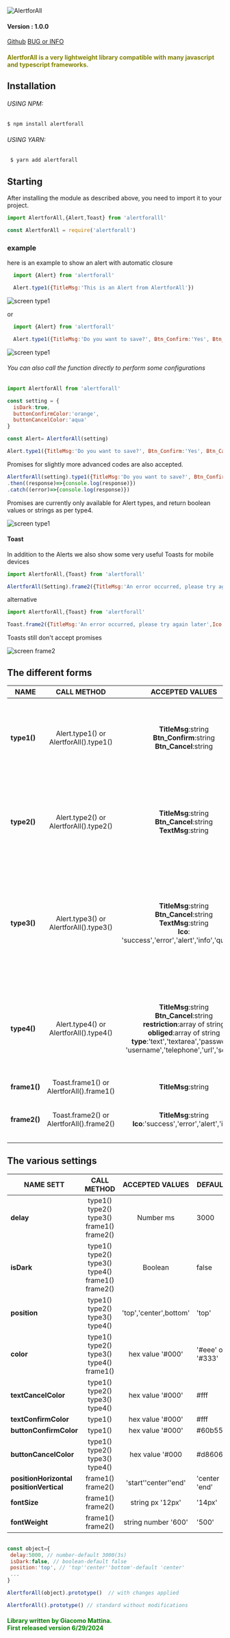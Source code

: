 ![AlertforAll](./read/logo.png)


#### Version : 1.0.0

[Github](https://github.com/Giacomo90/AlertforAll)
[BUG or INFO](https://github.com/Giacomo90/AlertforAll/issues)


#### <font color="olive"> AlertforAll is a very lightweight library compatible with many javascript and typescript frameworks. </font>

## Installation

###### USING NPM:
```bash
$ npm install alertforall
```
###### USING YARN:
```bash
 $ yarn add alertforall
```

 ## Starting

After installing the module as described above, you need to import it to your project.


```javascript
import AlertforAll,{Alert,Toast} from 'alertforalll'
```

```javascript
const AlertforAll = require('alertforall') 
```


### example

 here is an example to show an alert with automatic closure


```javascript
  import {Alert} from 'alertforall'

  Alert.type1({TitleMsg:'This is an Alert from AlertforAll'})
```
![screen type1](./read/screen1.png)

or

```javascript
  import {Alert} from 'alertforall'

  Alert.type1({TitleMsg:'Do you want to save?', Btn_Confirm:'Yes', Btn_Cancel:'No'})
```
![screen type1](./read/screen2.png)


######  You can also call the function directly to perform some configurations

```javascript
import AlertforAll from 'alertforall'

const setting = {
  isDark:true,
  buttonConfirmColor:'orange',
  buttonCancelColor:'aqua'
}

const Alert= AlertforAll(setting)

Alert.type1({TitleMsg:'Do you want to save?', Btn_Confirm:'Yes', Btn_Cancel:'No'})
```
Promises for slightly more advanced codes are also accepted.

```javascript
AlertforAll(setting).type1({TitleMsg:'Do you want to save?', Btn_Confirm:'Yes', Btn_Cancel:'No'})
.then((response)=>{console.log(response)})
.catch((error)=>{console.log(response)})
```

Promises are currently only available for Alert types, and return boolean values ​​or strings as per type4.


![screen type1](./read/screen3.png)



#### Toast


In addition to the Alerts we also show some very useful Toasts for mobile devices

```javascript
import AlertforAll,{Toast} from 'alertforall'

AlertforAll(Setting).frame2({TitleMsg:'An error occurred, please try again later',Ico:'Error'})
```
alternative
```javascript
import AlertforAll,{Toast} from 'alertforall'

Toast.frame2({TitleMsg:'An error occurred, please try again later',Ico:'Error'})
```
Toasts still don't accept promises

![screen frame2](./read/screen4.png)


## The different forms


| NAME|CALL METHOD|ACCEPTED VALUES|REQUIRED| 
| ------ | :------: | :------: | ---|
| **type1()** | Alert.type1() or AlertforAll().type1() |**TitleMsg**:string <br> **Btn_Confirm**:string <br> **Btn_Cancel**:string| **TitleMsg**: required <br> **Btn_Confirm & Btn_Cancel**: not necessary, if not present the default 3s automatic closing is activated.
| **type2()** | Alert.type2() or AlertforAll().type2() |**TitleMsg**:string <br>**Btn_Cancel**:string <br>**TextMsg**:string|**TitleMsg**: required <br> **Btn_Cancel**: not necessary, if not present the default 3s automatic closing is activated.<br> **TextMsg**:not necessary
| **type3()** | Alert.type3() or AlertforAll().type3() |**TitleMsg**:string <br>**Btn_Cancel**:string <br>**TextMsg**:string <br> **Ico**: 'success','error','alert','info','question'|**TitleMsg**: required <br> **Btn_Cancel**: not necessary, if not present the default 3s automatic closing is activated.<br> **TextMsg**:not necessary<br> **Ico**:not neccessary, default 'success'
| **type4()** | Alert.type4() or AlertforAll().type4() |**TitleMsg**:string <br>**Btn_Cancel**:string <br>  **restriction**:array of string <br> **obliged**:array of string <br> **type**:'text','textarea','password', 'username','telephone','url','search'|**TitleMsg**: required <br> **Btn_Cancel**: required, <br> **restriction**:not necessary **obliged**:not necessary <br> **type**:not necessary,default 'text'
| **frame1()** | Toast.frame1() or AlertforAll().frame1() |**TitleMsg**:string |**TitleMsg**: required <br>
| **frame2()** | Toast.frame2() or AlertforAll().frame2() |**TitleMsg**:string <br> **Ico**:'success','error','alert','info' |**TitleMsg**: required <br> **Ico**:not neccessary, default 'success'


## The various settings

| NAME SETT|CALL METHOD|ACCEPTED VALUES|DEFAULT| 
| ------ | :------: | :------: | ---|
|**delay**|type1() type2() type3() frame1() frame2() | Number ms | 3000
|**isDark**|type1() type2() type3() type4() frame1() frame2() | Boolean | false
|**position**|type1() type2() type3() type4() | 'top','center',bottom' | 'top'
|**color** |type1() type2() type3() type4() frame1() | hex value '#000' |'#eee' or '#333'|
|**textCancelColor**| type1() type2() type3() type4() | hex value '#000'| #fff
|**textConfirmColor**| type1() | hex value '#000'| #fff
|**buttonConfirmColor**| type1() |hex value '#000' |#60b558
|**buttonCancelColor**| type1() type2() type3() type4() | hex value '#000 |#d86060
|**positionHorizontal** <br> **positionVertical** | frame1() frame2() |'start''center''end' | 'center <br> 'end' 
|**fontSize**| frame1() frame2() | string px '12px' | '14px'
|**fontWeight**|frame1() frame2()| string number '600' | '500'

```javascript

const object={
 delay:5000, // number-default 3000(3s)
 isDark:false, // boolean-default false
 position:'top', // 'top''center''bottom'-default 'center' 
 ... 
}

AlertforAll(object).prototype()  // with changes applied

AlertforAll().prototype() // standard without modifications
```


#### <font color="green"> Library written by Giacomo Mattina. <br> First released version 6/29/2024 </font>
